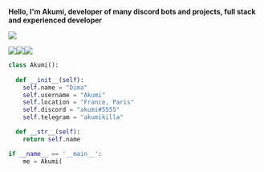 
**Hello, I'm Akumi, developer of many discord bots and projects, full stack and experienced developer**

<img src="https://i.pinimg.com/originals/bf/16/a6/bf16a658662656209bcaacaa76ca771a.jpg"/>

<img src="https://camo.githubusercontent.com/455be3a3fb7c8df894c8c03946ad019f6db5c5ebf84c64a603c9c00e035b9615/68747470733a2f2f696d672e736869656c64732e696f2f62616467652f2d48544d4c2d6335383534353f7374796c653d666f722d7468652d6261646765266c6f676f3d68746d6c35266c6f676f436f6c6f723d633538353435266c6162656c436f6c6f723d323832383238"/><img src="https://camo.githubusercontent.com/1fa64c93442124cf2bfa082e06b5786f40f091ffeff0ce4efe25b6ce0ceed218/68747470733a2f2f696d672e736869656c64732e696f2f62616467652f2d4353532d6431613031663f7374796c653d666f722d7468652d6261646765266c6f676f3d63737333266c6f676f436f6c6f723d643161303166266c6162656c436f6c6f723d323832383238"/><img src="https://camo.githubusercontent.com/370d38fc5644d76a1e4866a6c46be390616758c449ec0daff7ee15e429b165bd/68747470733a2f2f696d672e736869656c64732e696f2f62616467652f2d507974686f6e2d3938623938323f7374796c653d666f722d7468652d6261646765266c6f676f3d707974686f6e266c6f676f436f6c6f723d393862393832266c6162656c436f6c6f723d323832383238"/>

```python
class Akumi():
    
  def __init__(self):
    self.name = "Dima"
    self.username = "Akumi"
    self.location = "France, Paris"
    self.discord = "akumi#5555"
    self.telegram = "akumikilla"

  def __str__(self):
    return self.name

if __name__ == '__main__':
    me = Akumi(
    
    

